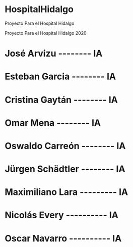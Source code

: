 # HospitalHidalgo
Proyecto Para el Hospital Hidalgo

Proyecto Para el Hospital Hidalgo 2020


# José Arvizu 		  -------- IA
# Esteban Garcia 	  -------- IA
# Cristina Gaytán 	-------- IA
# Omar Mena 		    -------- IA
# Oswaldo Carreón 	-------- IA
# Jürgen Schädtler 	-------- IA
# Maximiliano Lara --------- IA
# Nicolás Every		---------- IA
# Oscar Navarro   ---------- IA
